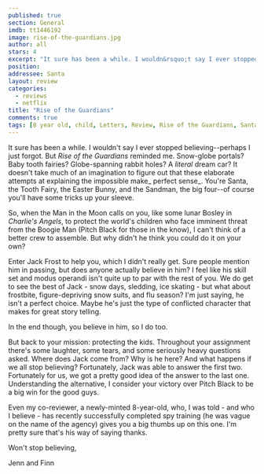 ```yaml
---
published: true
section: General
imdb: tt1446192
image: rise-of-the-guardians.jpg
author: all
stars: 4
excerpt: "It sure has been a while. I wouldn&rsquo;t say I ever stopped believing&mdash;perhaps I just forgot. But <em>Rise of the Guardians</em> reminded me. Snow-globe portals? Baby tooth fairies? Globe-spanning rabbit holes? A <em>literal</em> dream car? It doesn&rsquo;t take much of an imagination to figure out that these elaborate attempts at explaining the impossible make<em> perfect sense</em>. You&rsquo;re Santa, the Tooth Fairy, the Easter Bunny, and the Sandman, the big four&mdash;of course you&rsquo;ll have some tricks up your sleeve."
position: 
addressee: Santa
layout: review
categories: 
  - reviews
  - netflix
title: "Rise of the Guardians"
comments: true
tags: [8 year old, child, Letters, Review, Rise of the Guardians, Santa]
---
```

It sure has been a while. I wouldn't say I ever stopped believing--perhaps I just forgot. But _Rise of the Guardians_ reminded me. Snow-globe portals? Baby tooth fairies? Globe-spanning rabbit holes? A _literal_ dream car? It doesn't take much of an imagination to figure out that these elaborate attempts at explaining the impossible make_ perfect sense_. You're Santa, the Tooth Fairy, the Easter Bunny, and the Sandman, the big four--of course you'll have some tricks up your sleeve.

So, when the Man in the Moon calls on you, like some lunar Bosley in _Charlie's Angels_, to protect the world's children who face imminent threat from the Boogie Man (Pitch Black for those in the know), I can't think of a better crew to assemble. But why didn't he think you could do it on your own?

Enter Jack Frost to help you, which I didn't really get. Sure people mention him in passing, but does anyone actually believe in him? I feel like his skill set and modus operandi isn't quite up to par with the rest of you. We do get to see the best of Jack - snow days, sledding, ice skating - but what about frostbite, figure-depriving snow suits, and flu season? I'm just saying, he isn't a perfect choice. Maybe he's just the type of conflicted character that makes for great story telling.

In the end though, you believe in him, so I do too.

But back to your mission: protecting the kids. Throughout your assignment there's some laughter, some tears, and some seriously heavy questions asked. Where does Jack come from? Why is he here? And what happens if we all stop believing? Fortunately, Jack was able to answer the first two. Fortunately for us, we got a pretty good idea of the answer to the last one. Understanding the alternative, I consider your victory over Pitch Black to be a big win for the good guys.

Even my co-reviewer, a newly-minted 8-year-old, who, I was told - and who I believe - has recently successfully completed spy training (he was vague on the name of the agency) gives you a big thumbs up on this one. I'm pretty sure that's his way of saying thanks.

Won't stop believing,

Jenn and Finn
